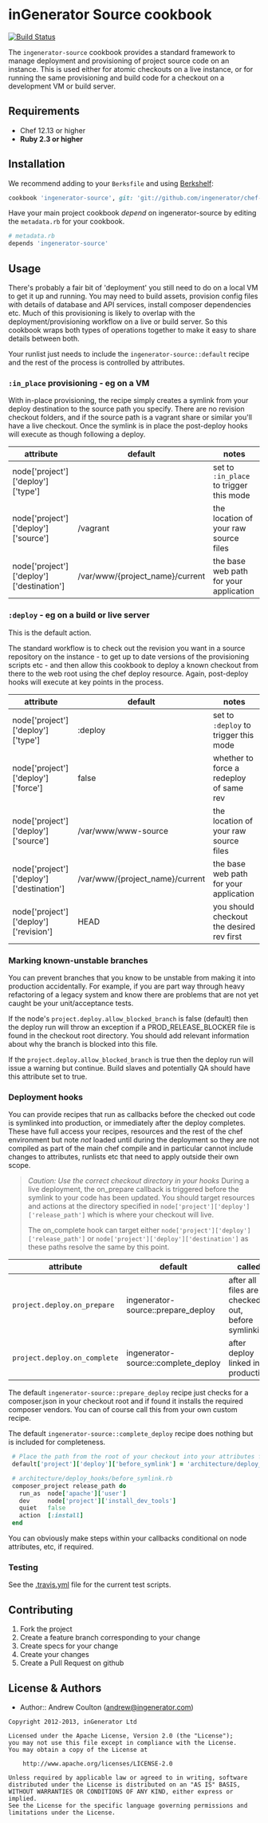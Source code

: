 inGenerator Source cookbook
=================================
[![Build Status](https://travis-ci.org/ingenerator/chef-ingenerator-source.png?branch=1.x)](https://travis-ci.org/ingenerator/chef-ingenerator-source)

The `ingenerator-source` cookbook provides a standard framework to manage deployment and provisioning of project source
code on an instance. This is used either for atomic checkouts on a live instance, or for running the same provisioning
and build code for a checkout on a development VM or build server.

Requirements
------------
- Chef 12.13 or higher
- **Ruby 2.3 or higher**

Installation
------------
We recommend adding to your `Berksfile` and using [Berkshelf](http://berkshelf.com/):

```ruby
cookbook 'ingenerator-source', git: 'git://github.com/ingenerator/chef-ingenerator-source', branch: 'master'
```

Have your main project cookbook *depend* on ingenerator-source by editing the `metadata.rb` for your cookbook.

```ruby
# metadata.rb
depends 'ingenerator-source'
```

Usage
-----
There's probably a fair bit of 'deployment' you still need to do on a local VM to get it up and running. You may need to
build assets, provision config files with details of database and API services, install composer dependencies etc. Much
of this provisioning is likely to overlap with the deployment/provisioning workflow on a live or build server. So this
cookbook wraps both types of operations together to make it easy to share details between both.

Your runlist just needs to include the `ingenerator-source::default` recipe and the rest of the process is controlled by
attributes.

### `:in_place` provisioning - eg on a VM

With in-place provisioning, the recipe simply creates a symlink from your deploy destination to the source path you
specify. There are no revision checkout folders, and if the source path is a vagrant share or similar you'll have a live
checkout. Once the symlink is in place the post-deploy hooks will execute as though following a deploy.

| attribute                                | default                         | notes                                   |
|------------------------------------------|---------------------------------|-----------------------------------------|
| node['project']['deploy']['type']        |                                 | set to `:in_place` to trigger this mode |
| node['project']['deploy']['source']      | /vagrant                        | the location of your raw source files   |
| node['project']['deploy']['destination'] | /var/www/{project_name}/current | the base web path for your application  |

### `:deploy` - eg on a build or live server

This is the default action.

The standard workflow is to check out the revision you want in a source repository on the instance - to get up to date
versions of the provisioning scripts etc - and then allow this cookbook to deploy a known checkout from there to the
web root using the chef deploy resource. Again, post-deploy hooks will execute at key points in the process.

| attribute                                | default                         | notes                                     |
|------------------------------------------|---------------------------------|-------------------------------------------|
| node['project']['deploy']['type']        | :deploy                         | set to `:deploy` to trigger this mode     |
| node['project']['deploy']['force']       | false                           | whether to force a redeploy of same rev   |
| node['project']['deploy']['source']      | /var/www/www-source             | the location of your raw source files     |
| node['project']['deploy']['destination'] | /var/www/{project_name}/current | the base web path for your application    |
| node['project']['deploy']['revision']    | HEAD                            | you should checkout the desired rev first |

### Marking known-unstable branches

You can prevent branches that you know to be unstable from making it into production accidentally. For example, if you are
part way through heavy refactoring of a legacy system and know there are problems that are not yet caught be your
unit/acceptance tests.

If the node's `project.deploy.allow_blocked_branch` is false (default) then the deploy run will throw an exception if a
PROD_RELEASE_BLOCKER file is found in the checkout root directory. You should add relevant information about why the
branch is blocked into this file.

If the `project.deploy.allow_blocked_branch` is true then the deploy run will issue a warning but continue. Build slaves
and potentially QA should have this attribute set to true.

### Deployment hooks

You can provide recipes that run as callbacks before the checked out code is symlinked into production, or immediately
after the deploy completes. These have full access your recipes, resources and the rest of the chef environment but note
*not* loaded until during the deployment so they are not compiled as part of the main chef compile and in particular
cannot include changes to attributes, runlists etc that need to apply outside their own scope.

> *Caution: Use the correct checkout directory in your hooks*
> During a live deployment, the on_prepare callback is triggered before the symlink to your code has been updated.
> You should target resources and actions at the directory specified in `node['project']['deploy']['release_path']`
> which is where your checkout will live.
>
> The on_complete hook can target either `node['project']['deploy']['release_path']` or `node['project']['deploy']['destination']`
> as these paths resolve the same by this point.

| attribute                       | default                             | called                                             |
|---------------------------------|-------------------------------------|----------------------------------------------------|
| `project.deploy.on_prepare`     | ingenerator-source::prepare_deploy  | after all files are checked out, before symlinking |
| `project.deploy.on_complete`    | ingenerator-source::complete_deploy | after deploy linked into production                |

The default `ingenerator-source::prepare_deploy` recipe just checks for a composer.json in your checkout root and if
found it installs the required composer vendors. You can of course call this from your own custom recipe.

The default `ingenerator-source::complete_deploy` recipe does nothing but is included for completeness.

```ruby
 # Place the path from the root of your checkout into your attributes file
 default['project']['deploy']['before_symlink'] = 'architecture/deploy_hooks/before_symlink.rb'

 # architecture/deploy_hooks/before_symlink.rb
 composer_project release_path do
   run_as  node['apache']['user']
   dev     node['project']['install_dev_tools']
   quiet   false
   action  [:install]
 end
```

You can obviously make steps within your callbacks conditional on node attributes, etc, if required.

### Testing
See the [.travis.yml](.travis.yml) file for the current test scripts.

Contributing
------------
1. Fork the project
2. Create a feature branch corresponding to your change
3. Create specs for your change
4. Create your changes
4. Create a Pull Request on github

License & Authors
-----------------
- Author:: Andrew Coulton (andrew@ingenerator.com)

```text
Copyright 2012-2013, inGenerator Ltd

Licensed under the Apache License, Version 2.0 (the "License");
you may not use this file except in compliance with the License.
You may obtain a copy of the License at

    http://www.apache.org/licenses/LICENSE-2.0

Unless required by applicable law or agreed to in writing, software
distributed under the License is distributed on an "AS IS" BASIS,
WITHOUT WARRANTIES OR CONDITIONS OF ANY KIND, either express or implied.
See the License for the specific language governing permissions and
limitations under the License.
```
